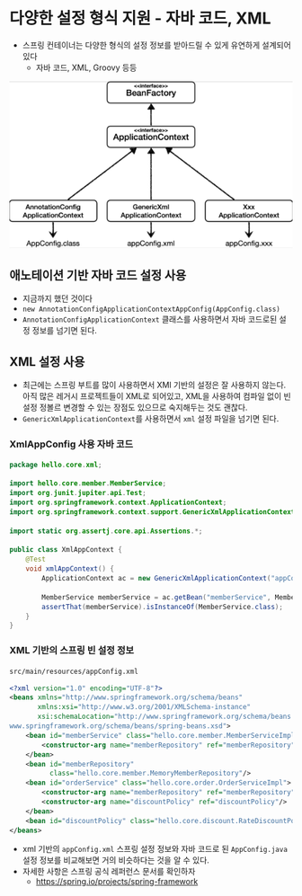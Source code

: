 # 다양한 설정 형식 지원 - 자바 코드, XML

- 스프링 컨테이너는 다양한 형식의 설정 정보를 받아드릴 수 있게 유연하게 설계되어 있다
    - 자바 코드, XML, Groovy 등등

![img.png](../img/Java-XML.png)

## 애노테이션 기반 자바 코드 설정 사용

- 지금까지 했던 것이다
- `new AnnotationConfigApplicationContextAppConfig(AppConfig.class)`
- `AnnotationConfigApplicationContext` 클래스를 사용하면서 자바 코드로된 설정 정보를 넘기면 된다.

## XML 설정 사용

- 최근에는 스프링 부트를 많이 사용하면서 XMl 기반의 설정은 잘 사용하지 않는다. 아직 많은 레거시 프로젝트들이 XML로 되어있고, XML을 사용하여 컴파일 없이 빈 설정 정볼르 변경할 수 있는 장점도 있으므로
  숙지해두는 것도 괜찮다.
- `GenericXmlApplicationContext`를 사용하면서 `xml` 설정 파일을 넘기면 된다.

### XmlAppConfig 사용 자바 코드

```java
package hello.core.xml;

import hello.core.member.MemberService;
import org.junit.jupiter.api.Test;
import org.springframework.context.ApplicationContext;
import org.springframework.context.support.GenericXmlApplicationContext;

import static org.assertj.core.api.Assertions.*;

public class XmlAppContext {
    @Test
    void xmlAppContext() {
        ApplicationContext ac = new GenericXmlApplicationContext("appConfig.xml");

        MemberService memberService = ac.getBean("memberService", MemberService.class);
        assertThat(memberService).isInstanceOf(MemberService.class);
    }
}
```

### XML 기반의 스프링 빈 설정 정보

`src/main/resources/appConfig.xml`

```xml
<?xml version="1.0" encoding="UTF-8"?>
<beans xmlns="http://www.springframework.org/schema/beans"
       xmlns:xsi="http://www.w3.org/2001/XMLSchema-instance"
       xsi:schemaLocation="http://www.springframework.org/schema/beans http://
www.springframework.org/schema/beans/spring-beans.xsd">
    <bean id="memberService" class="hello.core.member.MemberServiceImpl">
        <constructor-arg name="memberRepository" ref="memberRepository"/>
    </bean>
    <bean id="memberRepository"
          class="hello.core.member.MemoryMemberRepository"/>
    <bean id="orderService" class="hello.core.order.OrderServiceImpl">
        <constructor-arg name="memberRepository" ref="memberRepository"/>
        <constructor-arg name="discountPolicy" ref="discountPolicy"/>
    </bean>
    <bean id="discountPolicy" class="hello.core.discount.RateDiscountPolicy"/>
</beans>
```

- xml 기반의 `appConfig.xml` 스프링 설정 정보와 자바 코드로 된 `AppConfig.java` 설정 정보를 비교해보면 거의 비슷하다는 것을 알 수 있다.
- 자세한 사항은 스프링 공식 레퍼런스 문서를 확인하자
  - https://spring.io/projects/spring-framework
